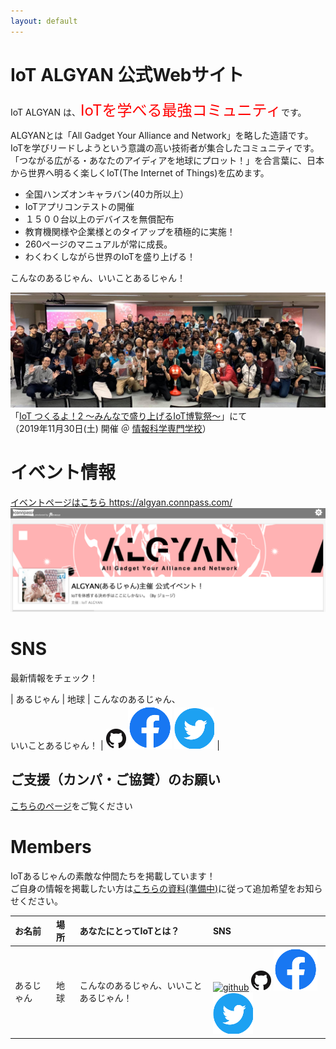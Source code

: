 ```yaml
---
layout: default
---
```


# IoT ALGYAN 公式Webサイト

IoT ALGYAN は、<font color="red" size="5">IoTを学べる最強コミュニティ</font>です。

ALGYANとは「All Gadget Your Alliance and Network」を略した造語です。  
IoTを学びリードしようという意識の高い技術者が集合したコミュニティです。  
「つながる広がる・あなたのアイディアを地球にプロット！」を合言葉に、日本から世界へ明るく楽しくIoT(The Internet of Things)を広めます。  

- 全国ハンズオンキャラバン(40カ所以上）
- IoTアプリコンテストの開催
- １５００台以上のデバイスを無償配布
- 教育機関様や企業様とのタイアップを積極的に実施！
- 260ページのマニュアルが常に成長。
- わくわくしながら世界のIoTを盛り上げる！

こんなのあるじゃん、いいことあるじゃん！

![tsukuruyo2](/img/tsukuruyo2.jpg)
「[IoT つくるよ！2 〜みんなで盛り上げるIoT博覧祭〜](https://www.tsukuruyo.net/)」にて  
（2019年11月30日(土) 開催 ＠ [情報科学専門学校](http://isc.iwasaki.ac.jp/index.html)）

# イベント情報

[イベントページはこちら https://algyan.connpass.com/
![connpass](/img/connpass.png)
](https://algyan.connpass.com/)

# SNS

最新情報をチェック！

| あるじゃん  | 地球    | こんなのあるじゃん、<br>いいことあるじゃん！ | [![github](img/GitHub-32px.png)](https://github.com/algyan) [![facebook](img/facebook.png)](https://facebook.com/groups/ioytjp/) [![twitter](img/twitter.png)](https://twitter.com/IOT_ALGYAN)   |

## ご支援（カンパ・ご協賛）のお願い

[こちらのページ](Donation)をご覧ください

# Members

IoTあるじゃんの素敵な仲間たちを掲載しています！  
ご自身の情報を掲載したい方は[こちらの資料(準備中)]()に従って追加希望をお知らせください。

<!--
・お１人ずつ１行でコピペして編集してください（改行が入ると表のレイアウトが崩れます^^;
・お名前はハンドルネームなどでも構いません
・場所は住んでいるところや出没地など！
・あなたにとってIoTとは？ひと言お寄せください（改行は<br>です）
・SNSは、GitHub・Facebook・Twitterに対応しています。持っていないもの／掲載したくないものは消してください。
-->

| お名前      | 場所    | あなたにとってIoTとは？          | SNS |
|:------------|:------------------|:------------------|:------|
| あるじゃん  | 地球    | こんなのあるじゃん、いいことあるじゃん！ | [![github](img/GitHub-64.png)](https://github.com/algyan) [![github](img/GitHub-32px.png)](https://github.com/algyan) [![facebook](img/facebook.png)](https://facebook.com/groups/ioytjp/) [![twitter](img/twitter.png)](https://twitter.com/IOT_ALGYAN)   |

